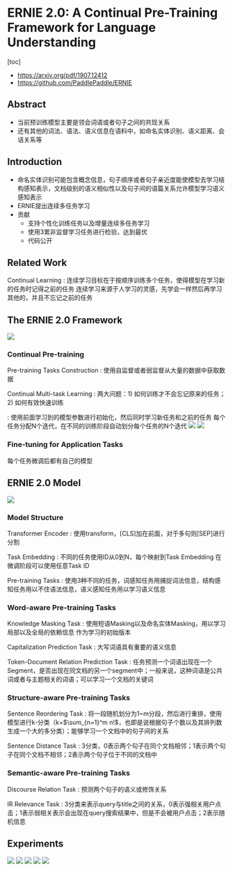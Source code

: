 # ERNIE 2.0: A Continual Pre-Training Framework for Language Understanding
[toc]
- https://arxiv.org/pdf/1907.12412
- https://github.com/PaddlePaddle/ERNIE

## Abstract
- 当前预训练模型主要是领会词语或者句子之间的共现关系
- 还有其他的词法、语法、语义信息在语料中，如命名实体识别、语义距离、会话关系等

## Introduction
- 命名实体识别可能包含概念信息，句子顺序或者句子亲近度能使模型去学习结构感知表示，文档级别的语义相似性以及句子间的语篇关系允许模型学习语义感知表示
- ERNIE提出连续多任务学习
- 贡献
  - 支持个性化训练任务以及增量连续多任务学习
  - 使用3累非监督学习任务进行检验，达到最优
  - 代码公开

## Related Work
Continual Learning
: 连续学习目标在于按顺序训练多个任务，使得模型在学习新的任务时记得之前的任务
连续学习来源于人学习的灵感，先学会一样然后再学习其他的，并且不忘记之前的任务

## The ERNIE 2.0 Framework
![](../../images/d0001/01201210223207082102.png)

### Continual Pre-training
Pre-training Tasks Construction
: 使用自监督或者弱监督从大量的数据中获取数据

Continual Multi-task Learning
: 两大问题：1) 如何训练才不会忘记原来的任务；2) 如何有效快速训练

: 使用前面学习到的模型参数进行初始化，然后同时学习新任务和之前的任务
每个任务分配N个迭代，在不同的训练阶段自动划分每个任务的N个迭代
![](../../images/d0001/01201430223207384302.png)
![](../../images/d0001/01201220223207182202.png)

### Fine-tuning for Application Tasks
每个任务微调后都有自己的模型

## ERNIE 2.0 Model
![](../../images/d0001/01201230223207172302.png)

### Model Structure
Transformer Encoder
: 使用transform，[CLS]加在前面，对于多句则[SEP]进行分割

Task Embedding
: 不同的任务使用ID从0到N，每个映射到Task Embedding
在微调阶段可以使用任意Task ID

Pre-training Tasks
: 使用3种不同的任务，词感知任务用捕捉词法信息，结构感知任务用以不住语法信息，语义感知任务用以学习语义信息

### Word-aware Pre-training Tasks
Knowledge Masking Task
: 使用短语Masking以及命名实体Masking，用以学习局部以及全局的依赖信息
作为学习的初始版本

Capitalization Prediction Task
: 大写词语具有重要的语义信息

Token-Document Relation Prediction Task
: 任务预测一个词语出现在一个Segment，是否出现在同文档的另一个segment中；一般来说，这种词语是公共词或者与主题相关的词语；可以学习一个文档的关键词

### Structure-aware Pre-training Tasks
Sentence Reordering Task
: 将一段随机划分为1~m分段，然后进行重排，使用模型进行k-分类（k=$\sum_{n=1}^m n!$，也即是说根据句子个数以及其排列数生成一个大的多分类）；能够学习一个文档中的句子间的关系

Sentence Distance Task
: 3分类，0表示两个句子在同个文档相邻；1表示两个句子在同个文档不相邻；2表示两个句子位于不同的文档中
### Semantic-aware Pre-training Tasks
Discourse Relation Task
: 预测两个句子的语义或修饰关系

IR Relevance Task
: 3分类来表示query与title之间的关系，0表示强相关用户点击；1表示弱相关表示会出现在query搜索结果中，但是不会被用户点击；2表示随机信息

## Experiments
![](../../images/d0001/01201300223207303002.png)
![](../../images/d0001/01201520223207315202.png)
![](../../images/d0001/01201520223207325202.png)
![](../../images/d0001/01201220223207332202.png)
![](../../images/d0001/01201460223207334602.png)